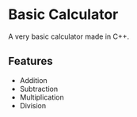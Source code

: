 # Basic Calculator
A very basic calculator made in C++.

## Features
- Addition
- Subtraction
- Multiplication
- Division

